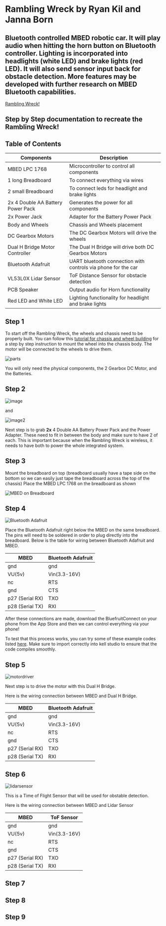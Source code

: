 # Rambling Wreck by Ryan Kil and Janna Born
## Bluetooth controlled MBED robotic car. It will play audio when hitting the horn button on Bluetooth controller. Lighting is incorporated into headlights (white LED) and brake lights (red LED). It will also send sensor input back for obstacle detection. More features may be developed with further research on MBED Bluetooth capabilities.

[Rambling Wreck!](https://www.youtube.com/shorts/OATE5wvw6fY)

## Step by Step documentation to recreate the Rambling Wreck!

## Table of Contents

| Components | Description |
| ----- | ----------- |
| MBED LPC 1768 | Microcontroller to control all components |
| 1 long Breadboard | To connect everything via wires |
| 2 small Breadboard | To connect leds for headlight and brake lights |
| 2x 4 Double AA Battery Power Pack | Generates the power for all components |
| 2x Power Jack | Adapter for the Battery Power Pack |
| Body and Wheels  | Chassis and Wheels placement |
| DC Gearbox Motors | The DC Gearbox Motors will drive the wheels |
| Dual H Bridge Motor Controller | The Dual H Bridge will drive both DC Gearbox Motors |
| Bluetooth Adafruit | UART bluetooth connection with controls via phone for the car |
| VL53L0X Lidar Sensor | ToF Distance Sensor for obstacle detection | 
| PCB Speaker | Output audio for Horn functionality |
| Red LED and White LED | Lighting functionality for headlight and brake lights |


## Step 1


To start off the Rambling Wreck, the wheels and chassis need to be properly built.
You can follow this [tutorial for chassis and wheel building](https://learn.sparkfun.com/tutorials/assembly-guide-for-redbot-with-shadow-chassis?_ga=1.167965857.1619691232.144081192) for a step by step instruction to mount the wheel into the chassis body. The motor will be connected to the wheels to drive them. 

![parts](https://cdn.sparkfun.com/r/600-600/assets/learn_tutorials/3/3/7/Redbot_Kit-00_annotated_updated.jpg)

You will only need the physical components, the 2 Gearbox DC Motor, and the Batteries. 

## Step 2
![image](https://cdn.sparkfun.com//assets/parts/3/8/9/9/09835-01a.jpg)

and 

![image2](https://cdn.sparkfun.com//assets/parts/5/8/0/3/10811-03.jpg)


Next step is to grab **2x** 4 Double AA Battery Power Pack and the Power Adapter. These need to fit in between the body and make sure to have 2 of each. This is important because when the Rambling Wreck is wireless, it needs to have both to power the whole integrated system.

## Step 3

Mount the breadboard on top (breadboard usually have a tape side on the bottom so we can easily just tape the breadboard across the top of the chassis) Place the MBED LPC 1768 on the breadboard as shown

![MBED on Breadboard](https://os.mbed.com/media/uploads/mbedofficial/breadboardphoto.jpg)

## Step 4

![Bluetooth Adafruit](https://cdn-shop.adafruit.com/970x728/2633-04.jpg)

Place the Bluetooth Adafruit right below the MBED on the same breadboard. The pins will need to be soldered in order to plug directly into the breadboard. Below is the table for wiring between Bluetooth Adafruit and MBED.

| MBED | Bluetooth Adafruit |
| ----- | ----------- |
| gnd | gnd |
| VU(5v) | Vin(3.3-16V)
| nc | RTS |
| gnd | CTS |
| p27 (Serial RX) | TXO |
| p28 (Serial TX) | RXI |

After these connections are made, download the BluefruitConnect on your phone from the App Store and then we can control everything via your phone!

To test that this process works, you can try some of these example codes listed [here](https://os.mbed.com/users/4180_1/notebook/adafruit-bluefruit-le-uart-friend---bluetooth-low-/). Make sure to import correctly into kell studio to ensure that the code compiles smoothly.

## Step 5 

![motordriver](https://m.media-amazon.com/images/W/MEDIAX_792452-T1/images/I/51omiFpDDfL.__AC_SX300_SY300_QL70_FMwebp_.jpg)

Next step is to drive the motor with this Dual H Bridge.

Here is the wiring connection between MBED and Dual H Bridge.

| MBED | Bluetooth Adafruit |
| ----- | ----------- |
| gnd | gnd |
| VU(5v) | Vin(3.3-16V)
| nc | RTS |
| gnd | CTS |
| p27 (Serial RX) | TXO |
| p28 (Serial TX) | RXI |


## Step 6 

![lidarsensor](https://cdn-learn.adafruit.com/guides/images/000/001/516/medium800/VL53L0X_top.jpg)

This is a Time of Flight Sensor that will be used for obstable detection. 

Here is the wiring connection between MBED and Lidar Sensor

| MBED | ToF Sensor |
| ----- | ----------- |
| gnd | gnd |
| VU(5v) | Vin(3.3-16V)
| nc | RTS |
| gnd | CTS |
| p27 (Serial RX) | TXO |
| p28 (Serial TX) | RXI |

## Step 7

## Step 8

## Step 9




